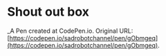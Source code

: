# Shout out box
 _A Pen created at CodePen.io. Original URL: [https://codepen.io/sadrobotchannel/pen/gObmgeq](https://codepen.io/sadrobotchannel/pen/gObmgeq).

 